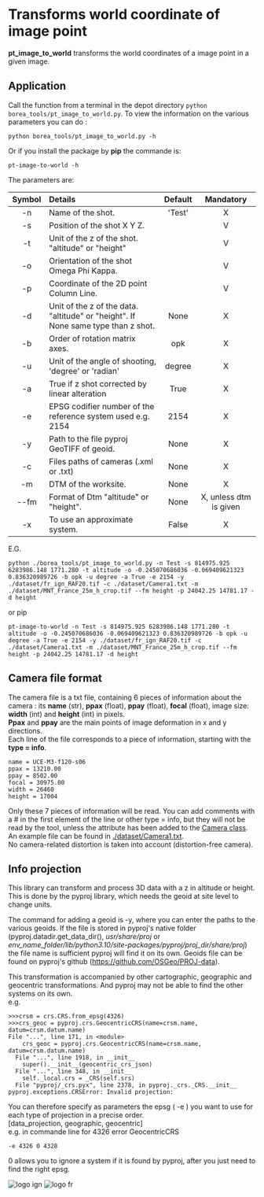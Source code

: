 # Transforms world coordinate of image point

**pt_image_to_world** transforms the world coordinates of a image point in a given image.

## Application

Call the function from a terminal in the depot directory `python borea_tools/pt_image_to_world.py`. To view the information on the various parameters you can do : 

```python borea_tools/pt_image_to_world.py -h``` 

Or if you install the package by **pip** the commande is:

```pt-image-to-world -h```

The parameters are:

| Symbol | Details | Default | Mandatory |
| :----: | :------ | :-----: | :-------: |
| -n | Name of the shot. | 'Test' | X |
| -s | Position of the shot X Y Z. |  | V |
| -t | Unit of the z of the shot. "altitude" or "height" |  | V |
| -o | Orientation of the shot Omega Phi Kappa.|  | V |
| -p | Coordinate of the 2D point Column Line. |  | V |
| -d | Unit of the z of the data. "altitude" or "height". If None same type than z shot. | None | X |
| -b | Order of rotation matrix axes. | opk | X |
| -u | Unit of the angle of shooting, 'degree' or 'radian' | degree | X |
| -a | True if z shot corrected by linear alteration | True | X |
| -e | EPSG codifier number of the reference system used e.g. 2154 | 2154 | X |
| -y | Path to the file pyproj GeoTIFF of geoid. | None | X |
| -c | Files paths of cameras (.xml or .txt) | None | X |
| -m | DTM of the worksite. | None | X |
| --fm | Format of Dtm "altitude" or "height". | None | X, unless dtm is given |
| -x | To use an approximate system. | False | X |

E.G.
```
python ./borea_tools/pt_image_to_world.py -n Test -s 814975.925 6283986.148 1771.280 -t altitude -o -0.245070686036 -0.069409621323 0.836320989726 -b opk -u degree -a True -e 2154 -y ./dataset/fr_ign_RAF20.tif -c ./dataset/Camera1.txt -m ./dataset/MNT_France_25m_h_crop.tif --fm height -p 24042.25 14781.17 -d height
```
or pip
```
pt-image-to-world -n Test -s 814975.925 6283986.148 1771.280 -t altitude -o -0.245070686036 -0.069409621323 0.836320989726 -b opk -u degree -a True -e 2154 -y ./dataset/fr_ign_RAF20.tif -c ./dataset/Camera1.txt -m ./dataset/MNT_France_25m_h_crop.tif --fm height -p 24042.25 14781.17 -d height
```

## Camera file format

The camera file is a txt file, containing 6 pieces of information about the camera : its **name** (str), **ppax** (float), **ppay** (float), **focal** (float), image size: **width** (int) and **height** (int) in pixels.  
**Ppax** and **ppay** are the main points of image deformation in x and y directions.  
Each line of the file corresponds to a piece of information, starting with the **type = info**.
```
name = UCE-M3-f120-s06
ppax = 13210.00
ppay = 8502.00
focal = 30975.00
width = 26460
height = 17004
```
Only these 7 pieces of information will be read. You can add comments with a # in the first element of the line or other type = info, but they will not be read by the tool, unless the attribute has been added to the [Camera class](../../borea/datastruct/camera.py).
An example file can be found in [./dataset/Camera1.txt](../../dataset/Camera1.txt).  
No camera-related distortion is taken into account (distortion-free camera).

## Info projection

This library can transform and process 3D data with a z in altitude or height. This is done by the pyproj library, which needs the geoid at site level to change units.

The command for adding a geoid is -y, where you can enter the paths to the various geoids. If the file is stored in pyproj's native folder (pyproj.datadir.get_data_dir(), *usr/share/proj* or *env_name_folder/lib/python3.10/site-packages/pyproj/proj_dir/share/proj*) the file name is sufficient pyproj will find it on its own. 
Geoids file can be found on pyproj's github (https://github.com/OSGeo/PROJ-data).

This transformation is accompanied by other cartographic, geographic and geocentric transformations. And pyproj may not be able to find the other systems on its own.  
e.g.
```
>>>crsm = crs.CRS.from_epsg(4326)
>>>crs_geoc = pyproj.crs.GeocentricCRS(name=crsm.name, datum=crsm.datum.name)
File "...", line 171, in <module>
    crs_geoc = pyproj.crs.GeocentricCRS(name=crsm.name, datum=crsm.datum.name)
  File "...", line 1918, in __init__
    super().__init__(geocentric_crs_json)
  File "...", line 348, in __init__
    self._local.crs = _CRS(self.srs)
  File "pyproj/_crs.pyx", line 2378, in pyproj._crs._CRS.__init__
pyproj.exceptions.CRSError: Invalid projection: 
```
You can therefore specify as parameters the epsg ( -e ) you want to use for each type of projection in a precise order.  
[data_projection, geographic, geocentric]  
e.g. in commande line for 4326 error GeocentricCRS
```
-e 4326 0 4328
```
0 allows you to ignore a system if it is found by pyproj, after you just need to find the right epsg.

![logo ign](../../docs/image/logo_ign.png) ![logo fr](../../docs/image/Republique_Francaise_Logo.png)